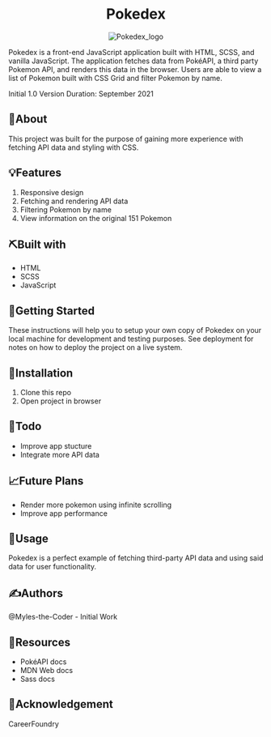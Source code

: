 <div align='center'>

# Pokedex

![Pokedex_logo](https://user-images.githubusercontent.com/76969330/155584554-546e55d4-f379-4f7e-9b61-316133fa891c.png)

</div>

Pokedex is a front-end JavaScript application built with HTML, SCSS, and vanilla JavaScript. The application fetches data from PokéAPI, a third party Pokemon API, and renders this data in the browser. Users are able to view a list of Pokemon built with CSS Grid and filter Pokemon by name. 

Initial 1.0 Version Duration: September 2021

## 🧐About

This project was built for the purpose of gaining more experience with fetching API data and styling with CSS.

## 💡Features

1. Responsive design
2. Fetching and rendering API data
3. Filtering Pokemon by name
4. View information on the original 151 Pokemon

## ⛏️Built with

- HTML
- SCSS
- JavaScript

## 🏁Getting Started

These instructions will help you to setup your own copy of Pokedex on your local machine for development and testing purposes. See deployment for notes on how to deploy the project on a live system.

## 🧰Installation

1. Clone this repo
4. Open project in browser

## 📝Todo

- Improve app stucture
- Integrate more API data

## 📈Future Plans

- Render more pokemon using infinite scrolling
- Improve app performance

## 🎈Usage

Pokedex is a perfect example of fetching third-party API data and using said data for user functionality.

## ✍️Authors
@Myles-the-Coder - Initial Work

## 🧬Resources
- PokéAPI docs
- MDN Web docs
- Sass docs

## 🎉Acknowledgement
CareerFoundry
